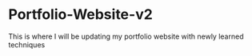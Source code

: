# Portfolio-Website-v2
This is where I will be updating my portfolio website with newly learned techniques
